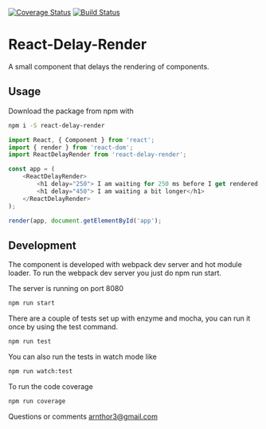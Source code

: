 [![Coverage Status](https://coveralls.io/repos/arnthor3/react-delay-render/badge.svg?branch=master)](https://coveralls.io/r/arnthor3/react-delay-render?branch=master)
[![Build Status](https://travis-ci.org/arnthor3/react-delay-render.svg?branch=master)](https://travis-ci.org/arnthor3/react-delay-render)
# React-Delay-Render
A small component that delays the rendering of components.

## Usage
Download the package from npm with

``` sh
npm i -S react-delay-render
```

``` js
import React, { Component } from 'react';
import { render } from 'react-dom';
import ReactDelayRender from 'react-delay-render';

const app = (
    <ReactDelayRender>
        <h1 delay="250"> I am waiting for 250 ms before I get rendered </h1>
        <h1 delay="450"> I am waiting a bit longer</h1>
    </ReactDelayRender>
);

render(app, document.getElementById('app');

```

## Development

The component is developed with webpack dev server and hot module loader.
To run the webpack dev server you just do npm run start.

The server is running on port 8080

``` sh
npm run start
```

There are a couple of tests set up with enzyme and mocha, you can run it once by using the test command.
``` sh
npm run test
```

You can also run the tests in watch mode like

``` sh
npm run watch:test
```

To run the code coverage

``` sh
npm run coverage
```

Questions or comments arnthor3@gmail.com